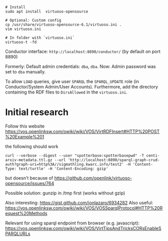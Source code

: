 
```shell
# Install
sudo apt install  virtuoso-opensource

# Optional: Custom config
cp /usr/share/virtuoso-opensource-6.1/virtuoso.ini .
vim virtuoso.ini

# In folder with `virtuoso.ini`
virtuoso-t -fd
```

Conductor interface: `http://localhost:8890/conductor/`
(by default on port 8890)

Formerly:
Default admin credentials: `dba`, `dba`.
Now: Admin password was set to `dba` manually.

To allow `LOAD` queries, give user `SPARQL` the `SPARQL_UPDATE` role (in Conductor/System Admin/User Accounts).
Furthermore, add the directory containing the RDF files to `DirsAllowed` in the `virtuoso.ini`.


# Initial research
Follow this website https://vos.openlinksw.com/owiki/wiki/VOS/VirtRDFInsert#HTTP%20POST%20Example%201

the following should work
```shell
curl --verbose --digest --user "spotterbase:spotterbasepwd" -T centi-arxiv-metadata.ttl.gz --url 'http://localhost:8890/sparql-graph-crud-auth?graph-uri=http%3A//sigmathling.kwarc.info/test2' -H 'Content-Type: text/turtle' -H 'Content-Encoding: gzip'
```
but doesn't because of https://github.com/openlink/virtuoso-opensource/issues/764

Possible solution: gunzip in /tmp first (works without gzip)

Also interesting: https://gist.github.com/jonlazaro/6934282
Also useful: https://vos.openlinksw.com/owiki/wiki/VOS/VOSSparqlProtocol#HTTP%20Request%20Methods

Relevant for using sparql endpoint from browser (e.g. javascript):
https://vos.openlinksw.com/owiki/wiki/VOS/VirtTipsAndTricksCORsEnableSPARQLURLs
